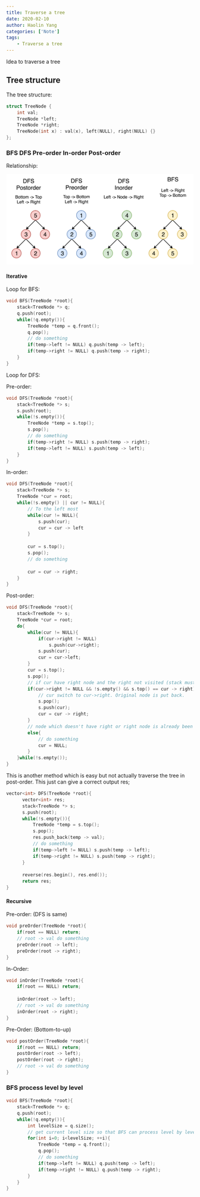 ```yaml
---
title: Traverse a tree
date: 2020-02-10
author: Haolin Yang
categories: ['Note']
tags:
    - Traverse a tree
---
```


Idea to traverse a tree

## Tree structure

The tree structure:

```cpp
struct TreeNode {
    int val;
    TreeNode *left;
    TreeNode *right;
    TreeNode(int x) : val(x), left(NULL), right(NULL) {}
};
```

### BFS DFS Pre-order In-order Post-order

Relationship:

![traverse](/images/2020-02-10-traverse-a-tree/145_transverse.png)

#### Iterative

Loop for BFS:

```cpp
void BFS(TreeNode *root){
    stack<TreeNode *> q;
    q.push(root);
    while(!q.empty()){
        TreeNode *temp = q.front();
        q.pop();
        // do something
        if(temp->left != NULL) q.push(temp -> left);
        if(temp->right != NULL) q.push(temp -> right);
    }
}
```

Loop for DFS:

Pre-order:

```cpp
void DFS(TreeNode *root){
    stack<TreeNode *> s;
    s.push(root);
    while(!s.empty()){
        TreeNode *temp = s.top();
        s.pop();
        // do something
        if(temp->right != NULL) s.push(temp -> right);
        if(temp->left != NULL) s.push(temp -> left);
    }
}
```

In-order:

```cpp
void DFS(TreeNode *root){
    stack<TreeNode *> s;
    TreeNode *cur = root;
    while(!s.empty() || cur != NULL){
        // To the left most
        while(cur != NULL){
            s.push(cur);
            cur = cur -> left
        }

        cur = s.top();
        s.pop();
        // do something

        cur = cur -> right;
    }
}
```

Post-order:

```cpp
void DFS(TreeNode *root){
    stack<TreeNode *> s;
    TreeNode *cur = root;
    do{
        while(cur != NULL){
            if(cur->right != NULL)
                s.push(cur->right);
            s.push(cur);
            cur = cur->left;
        }
        cur = s.top();
        s.pop();
        // if cur have right node and the right not visited (stack must have top)
        if(cur->right != NULL && !s.empty() && s.top() == cur -> right){
            // cur switch to cur->right. Original node is put back.
            s.pop();
            s.push(cur);
            cur = cur -> right;
        }
        // node which doesn't have right or right node is already been processed.
        else{
            // do something
            cur = NULL;
        }
    }while(!s.empty());
}
```

This is another method which is easy but not actually traverse the tree in post-order. This just can give a correct output res;

```cpp
vector<int> DFS(TreeNode *root){
      vector<int> res;
      stack<TreeNode *> s;
      s.push(root);
      while(!s.empty()){
          TreeNode *temp = s.top();
          s.pop();
          res.push_back(temp -> val);
          // do something
          if(temp->left != NULL) s.push(temp -> left);
          if(temp->right != NULL) s.push(temp -> right);
      }

      reverse(res.begin(), res.end());
      return res;
}
```

#### Recursive

Pre-order: (DFS is same)

```cpp
void preOrder(TreeNode *root){
    if(root == NULL) return;
    // root -> val do something
    preOrder(root -> left);
    preOrder(root -> right);
}
```

In-Order:

```cpp
void inOrder(TreeNode *root){
    if(root == NULL) return;

    inOrder(root -> left);
    // root -> val do something
    inOrder(root -> right);
}
```

Pre-Order: (Bottom-to-up)

```cpp
void postOrder(TreeNode *root){
    if(root == NULL) return;
    postOrder(root -> left);
    postOrder(root -> right);
    // root -> val do something
}
```

### BFS process level by level

```cpp
void BFS(TreeNode *root){
    stack<TreeNode *> q;
    q.push(root);
    while(!q.empty()){
        int levelSize = q.size();
        // get current level size so that BFS can process level by level
        for(int i=0; i<levelSize; ++i){
            TreeNode *temp = q.front();
            q.pop();
            // do something
            if(temp->left != NULL) q.push(temp -> left);
            if(temp->right != NULL) q.push(temp -> right);
        }
    }
}
```
